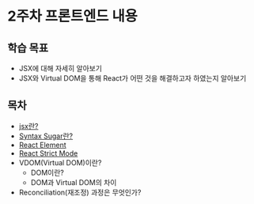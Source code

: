 # 2주차 프론트엔드 내용

## 학습 목표

- JSX에 대해 자세히 알아보기
- JSX와 Virtual DOM을 통해 React가 어떤 것을 해결하고자 하였는지 알아보기

## 목차

- [jsx란?](week2/jsx.md)
- [Syntax Sugar란?](week2/syntax-sugar.md)
- [React Element](week2/react-element.md)
- [React Strict Mode](week2/react-strict-mode.md)
- VDOM(Virtual DOM)이란?
  - DOM이란?
  - DOM과 Virtual DOM의 차이
- Reconciliation(재조정) 과정은 무엇인가?
